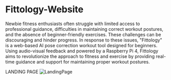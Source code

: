 # Fittology-Website

Newbie fitness enthusiasts often struggle with limited access to professional guidance, difficulties in maintaining correct workout postures, and the absence of beginner-friendly exercises. These challenges can be discouraging and hinder progress. In response to these issues, "Fittology" is a web-based AI pose correction workout tool designed for beginners. Using audio-visual feedback and powered by a Raspberry Pi 4, Fittology aims to revolutionize the approach to fitness and exercise by providing real-time guidance and support for maintaining proper workout postures.

LANDING PAGE
![LandingPage](https://github.com/KertJustineMarquez/Fittology-Website/assets/90561007/b6310cee-aaa5-418c-8793-ff22839df160)
